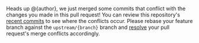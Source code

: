 Heads up @{author}, we just merged some commits that conflict with the changes you made in this pull request! You can review this repository's [recent commits](https://github.com/{owner}/{repo}/commits/{branch}) to see where the conflicts occur. Please rebase your feature branch against the `upstream/{branch}` branch and [resolve](https://zulip.readthedocs.io/en/latest/git/troubleshooting.html#recover-from-a-git-rebase-failure) your pull request's merge conflicts accordingly.
